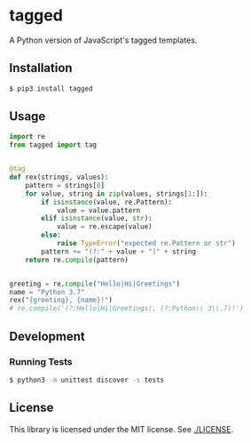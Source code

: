 # tagged

A Python version of JavaScript's tagged templates.

## Installation

```sh
$ pip3 install tagged
```

## Usage

```py
import re
from tagged import tag


@tag
def rex(strings, values):
    pattern = strings[0]
    for value, string in zip(values, strings[1:]):
        if isinstance(value, re.Pattern):
            value = value.pattern
        elif isinstance(value, str):
            value = re.escape(value)
        else:
            raise TypeError("expected re.Pattern or str")
        pattern += "(?:" + value + ")" + string
    return re.compile(pattern)


greeting = re.compile("Hello|Hi|Greetings")
name = "Python 3.7"
rex("{greeting}, {name}!")
# re.compile('(?:Hello|Hi|Greetings), (?:Python\\ 3\\.7)!')
```

## Development

### Running Tests

```sh
$ python3 -m unittest discover -s tests
```

## License

This library is licensed under the MIT license. See [./LICENSE](./LICENSE).

